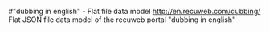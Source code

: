 #"dubbing in english" - Flat file data model
http://en.recuweb.com/dubbing/
Flat JSON file data model of the recuweb portal "dubbing in english"
